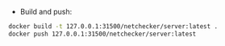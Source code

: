 
* Build and push:
```bash
docker build -t 127.0.0.1:31500/netchecker/server:latest .
docker push 127.0.0.1:31500/netchecker/server:latest
```

